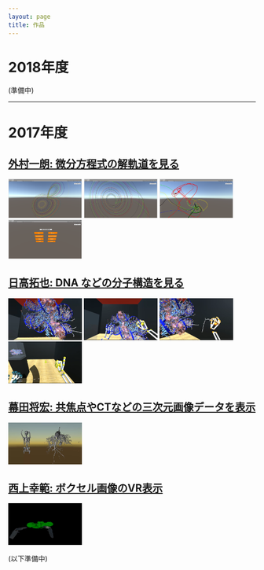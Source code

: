```yaml
---
layout: page
title: 作品
---
```

# 2018年度

(準備中)

---
# 2017年度

## [外村一朗: 微分方程式の解軌道を見る]({{site.baseurl}}/2018/02/22/hokamura.html)
<img src="/images/hokamura/Lorenz.png" alt="Lorenz アトラクタ" style="width: 150px;" />
<img src="/images/hokamura/Roessler.png" alt="Roessler system" style="width: 150px;" />
<img src="/images/hokamura/Thomas.png" alt="Thomas' system" style="width: 150px;" />
<img src="/images/hokamura/selection.png" alt="選択画面" style="width: 150px;" />

## [日高拓也: DNA などの分子構造を見る]({{site.baseurl}}/2018/02/22/hidaka.html)

<img src="/images/hidaka/protein_model.PNG" alt="分子モデル" style="width: 150px;" />
<img src="/images/hidaka/interaction.PNG" alt="分子モデルを掴む" style="width: 150px;" />
<img src="/images/hidaka/PinchDraw.PNG" alt="PinchDraw" style="width: 150px;" />
<img src="/images/hidaka/teleport.PNG" alt="テレポート" style="width: 150px;" />

## [幕田将宏: 共焦点やCTなどの三次元画像データを表示]({{site.baseurl}}/2018/03/01/makuta.html)

<img src="/images/makuta/makuta.png" alt="共焦点やCTなどの三次元画像データを表示" style="width: 150px;" />

## [西上幸範: ボクセル画像のVR表示]({{site.baseurl}}/2018/03/02/nishigami.html)

<img src="/images/nishigami/gami.png" alt="ボクセル画像のVR表示" style="width: 150px;" />

(以下準備中)

